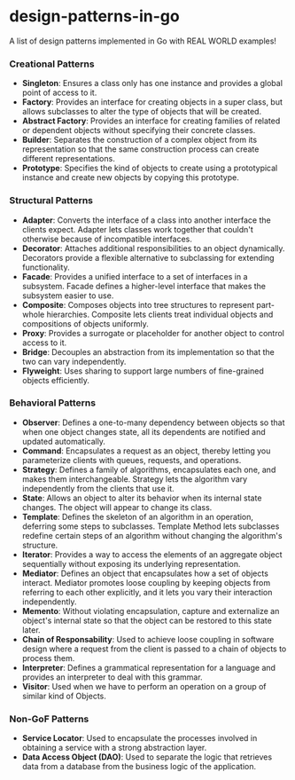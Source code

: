 # design-patterns-in-go

A list of design patterns implemented in Go with REAL WORLD examples!

### Creational Patterns

- **Singleton**: Ensures a class only has one instance and provides a global point of access to it.
- **Factory**: Provides an interface for creating objects in a super class, but allows subclasses to alter the type of objects that will be created.
- **Abstract Factory**: Provides an interface for creating families of related or dependent objects without specifying their concrete classes.
- **Builder**: Separates the construction of a complex object from its representation so that the same construction process can create different representations.
- **Prototype**: Specifies the kind of objects to create using a prototypical instance and create new objects by copying this prototype.

### Structural Patterns

- **Adapter**: Converts the interface of a class into another interface the clients expect. Adapter lets classes work together that couldn't otherwise because of incompatible interfaces.
- **Decorator**: Attaches additional responsibilities to an object dynamically. Decorators provide a flexible alternative to subclassing for extending functionality.
- **Facade**: Provides a unified interface to a set of interfaces in a subsystem. Facade defines a higher-level interface that makes the subsystem easier to use.
- **Composite**: Composes objects into tree structures to represent part-whole hierarchies. Composite lets clients treat individual objects and compositions of objects uniformly.
- **Proxy**: Provides a surrogate or placeholder for another object to control access to it.
- **Bridge**: Decouples an abstraction from its implementation so that the two can vary independently.
- **Flyweight**: Uses sharing to support large numbers of fine-grained objects efficiently.

### Behavioral Patterns

- **Observer**: Defines a one-to-many dependency between objects so that when one object changes state, all its dependents are notified and updated automatically.
- **Command**: Encapsulates a request as an object, thereby letting you parameterize clients with queues, requests, and operations.
- **Strategy**: Defines a family of algorithms, encapsulates each one, and makes them interchangeable. Strategy lets the algorithm vary independently from the clients that use it.
- **State**: Allows an object to alter its behavior when its internal state changes. The object will appear to change its class.
- **Template**: Defines the skeleton of an algorithm in an operation, deferring some steps to subclasses. Template Method lets subclasses redefine certain steps of an algorithm without changing the algorithm's structure.
- **Iterator**: Provides a way to access the elements of an aggregate object sequentially without exposing its underlying representation.
- **Mediator**: Defines an object that encapsulates how a set of objects interact. Mediator promotes loose coupling by keeping objects from referring to each other explicitly, and it lets you vary their interaction independently.
- **Memento**: Without violating encapsulation, capture and externalize an object's internal state so that the object can be restored to this state later.
- **Chain of Responsability**: Used to achieve loose coupling in software design where a request from the client is passed to a chain of objects to process them.
- **Interpreter**: Defines a grammatical representation for a language and provides an interpreter to deal with this grammar.
- **Visitor**: Used when we have to perform an operation on a group of similar kind of Objects.

### Non-GoF Patterns

- **Service Locator**: Used to encapsulate the processes involved in obtaining a service with a strong abstraction layer.
- **Data Access Object (DAO)**: Used to separate the logic that retrieves data from a database from the business logic of the application.

